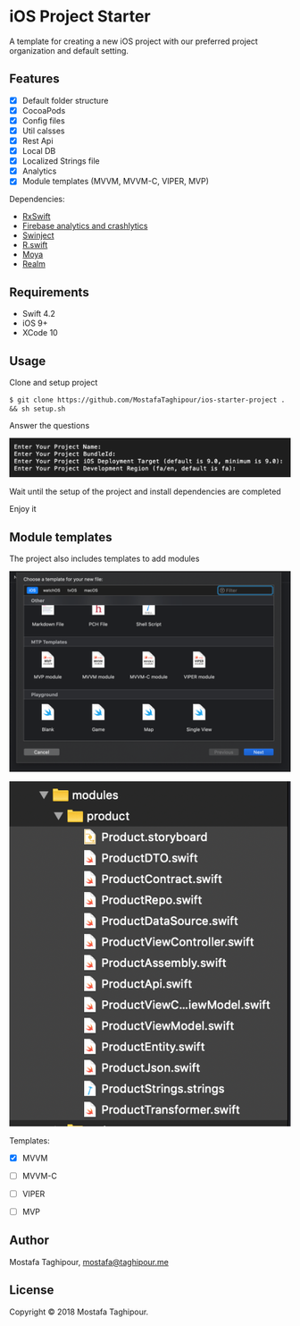 # iOS Project Starter

A template for creating a new iOS project with our preferred project organization and default setting.

## Features

- [x] Default folder structure
- [x] CocoaPods
- [x] Config files
- [x] Util calsses
- [x] Rest Api
- [x] Local DB
- [x] Localized Strings file
- [x] Analytics
- [x] Module templates (MVVM, MVVM-C, VIPER, MVP)

Dependencies:

- [RxSwift](https://github.com/ReactiveX/RxSwift)
- [Firebase analytics and crashlytics](https://firebase.google.com/)
- [Swinject](https://github.com/Swinject/Swinject)
- [R.swift](https://github.com/mac-cain13/R.swift)
- [Moya](https://github.com/Moya/Moya)
- [Realm](https://realm.io/docs/swift/latest)


## Requirements

- Swift 4.2
- iOS 9+
- XCode 10


## Usage

Clone and setup project

```
$ git clone https://github.com/MostafaTaghipour/ios-starter-project . && sh setup.sh
```

Answer the questions

![questions](/screenshots/1.png)


Wait until the setup of the project and install dependencies are completed

Enjoy it

## Module templates

The project also includes templates to add modules 

![templates](/screenshots/2.png)

![module](/screenshots/3.png)

Templates:
- [x] MVVM
- [ ] MVVM-C
- [ ] VIPER
- [ ] MVP


## Author

Mostafa Taghipour, mostafa@taghipour.me

## License

Copyright © 2018 Mostafa Taghipour. 

[LICENSE]: LICENSE

